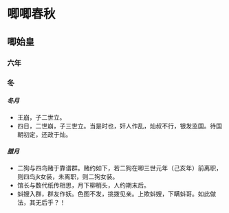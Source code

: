 # 唧唧春秋
## 唧始皇
### 六年
### 冬
#### *冬月*
- 王崩，子二世立。<br>
- 四日，二世崩，子三世立。当是时也，奸人作乱，灿叔不行，银发监国。待国朝初定，还政于灿。<br>
#### *腊月*
- 二狗与四鸟赌于靠谱群。赌约如下，若二狗在唧三世元年（己亥年）前离职，则四鸟jk女装，未离职，则二狗女装。<br>
- 馆长与数代纸传相思，月下柳梢头，人约期末后。<br>
- 蚪嫂入群，群友作妖。色图不发，挑拨见亲。上欺蚪嫂，下瞒蚪哥。如此做法，其无后乎？！<br>
